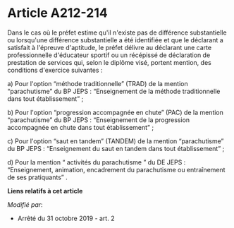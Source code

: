 # Article A212-214

Dans le cas où le préfet estime qu'il n'existe pas de différence substantielle ou lorsqu'une différence substantielle a été
identifiée et que le déclarant a satisfait à l'épreuve d'aptitude, le préfet délivre au déclarant une carte professionnelle
d'éducateur sportif ou un récépissé de déclaration de prestation de services qui, selon le diplôme visé, portent mention, des
conditions d'exercice suivantes :

a) Pour l'option “méthode traditionnelle” (TRAD) de la mention “parachutisme” du BP JEPS : “Enseignement de la méthode
traditionnelle dans tout établissement” ;

b) Pour l'option “progression accompagnée en chute” (PAC) de la mention “parachutisme” du BP JEPS : “Enseignement de la
progression accompagnée en chute dans tout établissement” ;

c) Pour l'option “saut en tandem” (TANDEM) de la mention “parachutisme” du BP JEPS : “Enseignement du saut en tandem dans
tout établissement” ;

d) Pour la mention “ activités du parachutisme ” du DE JEPS : “Enseignement, animation, encadrement du parachutisme ou
entraînement de ses pratiquants” .

**Liens relatifs à cet article**

_Modifié par_:

  - Arrêté du 31 octobre 2019 - art. 2
